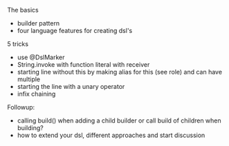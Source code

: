 The basics
- builder pattern
- four language features for creating dsl's

5 tricks
- use @DslMarker
- String.invoke with function literal with receiver
- starting line without this by making alias for this (see role) and can have multiple
- starting the line with a unary operator
- infix chaining

Followup:
- calling build() when adding a child builder or call build of children when building?
- how to extend your dsl, different approaches and start discussion
